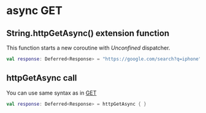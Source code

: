 # async GET

## **String.httpGetAsync\(\) extension function**

This function starts a new coroutine with _Unconfined_ dispatcher.

```kotlin
val response: Deferred<Response> = "https://google.com/search?q=iphone".httpGetAsync()
```

## **httpGetAsync call**

You can use same syntax as in [GET](../synchronous-calls/get.md)

```kotlin
val response: Deferred<Response> = httpGetAsync { }
```

